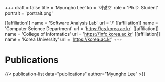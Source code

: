 +++
draft = false
title = 'Myungho Lee'
ko = '이명호'
role = 'Ph.D. Student'
portrait = 'portrait.png'

[[affiliation]]
name = 'Software Analysis Lab'
url = '/'
[[affiliation]]
name = 'Computer Science Department'
url = 'https://cs.korea.ac.kr'
[[affiliation]]
name = 'College of Informatics'
url = 'https://info.korea.ac.kr'
[[affiliation]]
name = 'Korea University'
url = 'https://korea.ac.kr'
+++


# Publications

{{< publication-list data="publications" author="Myungho Lee" >}}

